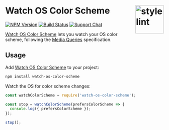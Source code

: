 # Watch OS Color Scheme [<img src="https://jonathantneal.github.io/node-logo.svg" alt="stylelint" width="90" height="90" align="right">][Watch OS Color Scheme]

[![NPM Version][npm-img]][npm-url]
[![Build Status][cli-img]][cli-url]
[![Support Chat][git-img]][git-url]

[Watch OS Color Scheme] lets you watch your OS color scheme, following the
[Media Queries] specification.

## Usage

Add [Watch OS Color Scheme] to your project:

```bash
npm install watch-os-color-scheme
```

Watch the OS for color scheme changes:

```js
const watchColorScheme = require('watch-os-color-scheme');

const stop = watchColorScheme(prefersColorScheme => {
  console.log({ prefersColorScheme });
});

stop();
```

[cli-img]: https://img.shields.io/travis/jonathantneal/watch-os-color-scheme.svg
[cli-url]: https://travis-ci.org/jonathantneal/watch-os-color-scheme
[git-img]: https://img.shields.io/badge/support-chat-blue.svg
[git-url]: https://gitter.im/stylelint/stylelint
[npm-img]: https://img.shields.io/npm/v/watch-os-color-scheme.svg
[npm-url]: https://www.npmjs.com/package/watch-os-color-scheme

[Media Queries]: https://drafts.csswg.org/mediaqueries-5/#descdef-media-prefers-color-scheme
[Watch OS Color Scheme]: https://github.com/jonathantneal/watch-os-color-scheme
